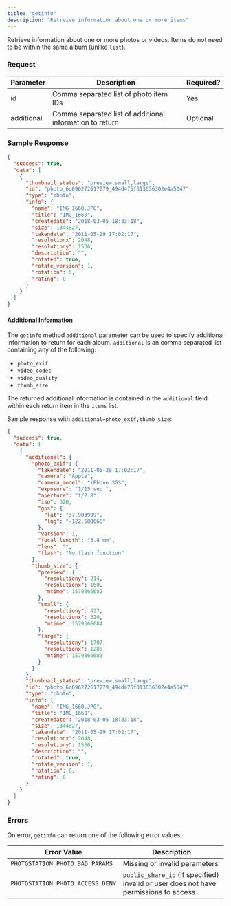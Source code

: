 ```yaml
---
title: "getinfo"
description: "Retreive information about one or more items"
---
```


Retrieve information about one or more photos or videos. Items do not need to
be within the same album (unlike `list`).

### Request ###

Parameter|Description|Required?
---------|-----------|---------
id       |Comma separated list of photo item IDs|Yes
additional|Comma separated list of additional information to return|Optional

### Sample Response ###

```json
{
  "success": true,
  "data": [
    {
      "thumbnail_status": "preview,small,large",
      "id": "photo_6c696272617279_494d475f313636302e4a5047",
      "type": "photo",
      "info": {
        "name": "IMG_1660.JPG",
        "title": "IMG_1660",
        "createdate": "2018-03-05 18:33:18",
        "size": 1344827,
        "takendate": "2011-05-29 17:02:17",
        "resolutionx": 2048,
        "resolutiony": 1536,
        "description": "",
        "rotated": true,
        "rotate_version": 1,
        "rotation": 6,
        "rating": 0
      }
    }
  ]
}
```

#### Additional Information ####

The `getinfo` method `additional` parameter can be used to specify additional
information to return for each album. `additional` is an comma
separated list containing any of the following:

- `photo_exif`
- `video_codec`
- `video_quality`
- `thumb_size`

The returned additional information is contained in the `additional`
field within each return item in the `items` list.

Sample response with `additional=photo_exif,thumb_size`:

```json
{
  "success": true,
  "data": [
    {
      "additional": {
        "photo_exif": {
          "takendate": "2011-05-29 17:02:17",
          "camera": "Apple",
          "camera_model": "iPhone 3GS",
          "exposure": "1/15 sec.",
          "aperture": "f/2.8",
          "iso": 320,
          "gps": {
            "lat": "37.903999",
            "lng": "-122.580666"
          },
          "version": 1,
          "focal_length": "3.8 mm",
          "lens": "",
          "flash": "No flash function"
        },
        "thumb_size": {
          "preview": {
            "resolutiony": 214,
            "resolutionx": 160,
            "mtime": 1579366682
          },
          "small": {
            "resolutiony": 427,
            "resolutionx": 320,
            "mtime": 1579366684
          },
          "large": {
            "resolutiony": 1707,
            "resolutionx": 1280,
            "mtime": 1579366683
          }
        }
      },
      "thumbnail_status": "preview,small,large",
      "id": "photo_6c696272617279_494d475f313636302e4a5047",
      "type": "photo",
      "info": {
        "name": "IMG_1660.JPG",
        "title": "IMG_1660",
        "createdate": "2018-03-05 18:33:18",
        "size": 1344827,
        "takendate": "2011-05-29 17:02:17",
        "resolutionx": 2048,
        "resolutiony": 1536,
        "description": "",
        "rotated": true,
        "rotate_version": 1,
        "rotation": 6,
        "rating": 0
      }
    }
  ]
}
```

### Errors ###

On error, `getinfo` can return one of the following error values:

Error Value|Description
-----------|-----------
`PHOTOSTATION_PHOTO_BAD_PARAMS`|Missing or invalid parameters
`PHOTOSTATION_PHOTO_ACCESS_DENY`|`public_share_id` (if specified) invalid or user does not have permissions to access
